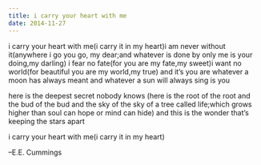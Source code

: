 ```yaml
---
title: i carry your heart with me
date: 2014-11-27
---
```


i carry your heart with me(i carry it in
my heart)i am never without it(anywhere
i go you go, my dear;and whatever is done
by only me is your doing,my darling)
i fear
no fate(for you are my fate,my sweet)i want
no world(for beautiful you are my world,my true)
and it’s you are whatever a moon has always meant
and whatever a sun will always sing is you

here is the deepest secret nobody knows
(here is the root of the root and the bud of the bud
and the sky of the sky of a tree called life;which grows
higher than soul can hope or mind can hide)
and this is the wonder that’s keeping the stars apart

i carry your heart with me(i carry it in my heart)

–E.E. Cummings
